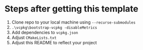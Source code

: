 # Steps after getting this template

1. Clone repo to your local machine using `--recurse-submodules`
2. `.\vcpkg\bootstrap-vcpkg -disableMetrics`
3. Add dependencies to `vcpkg.json`
4. Adjust `CMakeLists.txt`
5. Adjust this README to reflect your project
